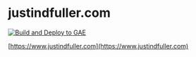 # justindfuller.com

[![Build and Deploy to GAE](https://github.com/JustinDFuller/justindfuller.com/actions/workflows/deploy.yml/badge.svg?branch=main)](https://github.com/JustinDFuller/justindfuller.com/actions/workflows/deploy.yml)

[https://www.justindfuller.com](https://www.justindfuller.com)